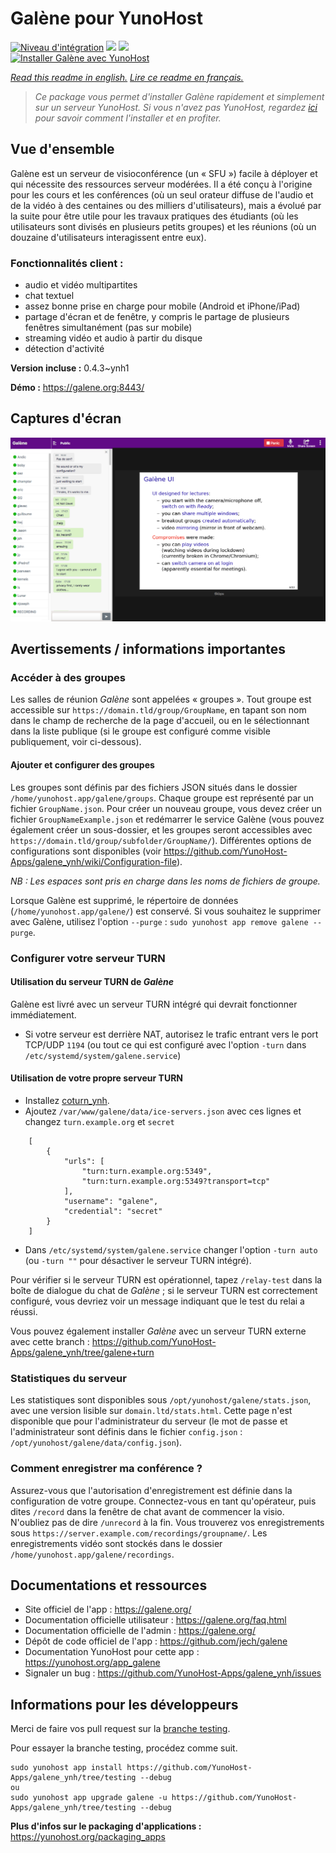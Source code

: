 # Galène pour YunoHost

[![Niveau d'intégration](https://dash.yunohost.org/integration/galene.svg)](https://dash.yunohost.org/appci/app/galene) ![](https://ci-apps.yunohost.org/ci/badges/galene.status.svg) ![](https://ci-apps.yunohost.org/ci/badges/galene.maintain.svg)  
[![Installer Galène avec YunoHost](https://install-app.yunohost.org/install-with-yunohost.svg)](https://install-app.yunohost.org/?app=galene)

*[Read this readme in english.](./README.md)*
*[Lire ce readme en français.](./README_fr.md)*

> *Ce package vous permet d'installer Galène rapidement et simplement sur un serveur YunoHost.
Si vous n'avez pas YunoHost, regardez [ici](https://yunohost.org/#/install) pour savoir comment l'installer et en profiter.*

## Vue d'ensemble

Galène est un serveur de visioconférence (un « SFU ») facile à déployer et qui nécessite des ressources serveur modérées. Il a été conçu à l'origine pour les cours et les conférences (où un seul orateur diffuse de l'audio et de la vidéo à des centaines ou des milliers d'utilisateurs), mais a évolué par la suite pour être utile pour les travaux pratiques des étudiants (où les utilisateurs sont divisés en plusieurs petits groupes) et les réunions (où un douzaine d'utilisateurs interagissent entre eux).

### Fonctionnalités client :

- audio et vidéo multipartites
- chat textuel
- assez bonne prise en charge pour mobile (Android et iPhone/iPad)
- partage d'écran et de fenêtre, y compris le partage de plusieurs fenêtres simultanément (pas sur mobile)
- streaming vidéo et audio à partir du disque
- détection d'activité


**Version incluse :** 0.4.3~ynh1

**Démo :** https://galene.org:8443/

## Captures d'écran

![](./doc/screenshots/screenshot.png)

## Avertissements / informations importantes

### Accéder à des groupes

Les salles de réunion *Galène* sont appelées « groupes ». Tout groupe est accessible sur `https://domain.tld/group/GroupName`, en tapant son nom dans le champ de recherche de la page d'accueil, ou en le sélectionnant dans la liste publique (si le groupe est configuré comme visible publiquement, voir ci-dessous).

#### Ajouter et configurer des groupes

Les groupes sont définis par des fichiers JSON situés dans le dossier `/home/yunohost.app/galene/groups`. Chaque groupe est représenté par un fichier `GroupName.json`.
Pour créer un nouveau groupe, vous devez créer un fichier `GroupNameExample.json` et redémarrer le service Galène (vous pouvez également créer un sous-dossier, et les groupes seront accessibles avec` https://domain.tld/group/subfolder/GroupName/`). Différentes options de configurations sont disponibles (voir https://github.com/YunoHost-Apps/galene_ynh/wiki/Configuration-file).

*NB : Les espaces sont pris en charge dans les noms de fichiers de groupe.* 

Lorsque Galène est supprimé, le répertoire de données (`/home/yunohost.app/galene/`) est conservé. Si vous souhaitez le supprimer avec Galène, utilisez l'option `--purge` : `sudo yunohost app remove galene --purge`. 

### Configurer votre serveur TURN

#### Utilisation du serveur TURN de *Galène*
Galène est livré avec un serveur TURN intégré qui devrait fonctionner immédiatement.
- Si votre serveur est derrière NAT, autorisez le trafic entrant vers le port TCP/UDP `1194` (ou tout ce qui est configuré avec l'option `-turn` dans `/etc/systemd/system/galene.service`)

#### Utilisation de votre propre serveur TURN
- Installez [coturn_ynh](https://github.com/YunoHost-Apps/coturn_ynh).
- Ajoutez `/var/www/galene/data/ice-servers.json` avec ces lignes et changez `turn.example.org` et `secret`

```
    [
        {
            "urls": [
                "turn:turn.example.org:5349",
                "turn:turn.example.org:5349?transport=tcp"
            ],
            "username": "galene",
            "credential": "secret"
        }
    ]
``` 
- Dans `/etc/systemd/system/galene.service` changer l'option `-turn auto` (ou `-turn ""` pour désactiver le serveur TURN intégré). 

Pour vérifier si le serveur TURN est opérationnel, tapez `/relay-test` dans la boîte de dialogue du chat de *Galène* ; si le serveur TURN est correctement configuré, vous devriez voir un message indiquant que le test du relai a réussi.

Vous pouvez également installer *Galène* avec un serveur TURN externe avec cette branch : https://github.com/YunoHost-Apps/galene_ynh/tree/galene+turn

### Statistiques du serveur

Les statistiques sont disponibles sous `/opt/yunohost/galene/stats.json`, avec une version lisible sur `domain.ltd/stats.html`. Cette page n'est disponible que pour l'administrateur du serveur (le mot de passe et l'administrateur sont définis dans le fichier `config.json` : `/opt/yunohost/galene/data/config.json`).

### Comment enregistrer ma conférence ?

Assurez-vous que l'autorisation d'enregistrement est définie dans la configuration de votre groupe. Connectez-vous en tant qu'opérateur, puis dites `/record` dans la fenêtre de chat avant de commencer la visio. N'oubliez pas de dire `/unrecord` à la fin. Vous trouverez vos enregistrements sous `https://server.example.com/recordings/groupname/`. Les enregistrements vidéo sont stockés dans le dossier `/home/yunohost.app/galene/recordings`. 

## Documentations et ressources

* Site officiel de l'app : https://galene.org/
* Documentation officielle utilisateur : https://galene.org/faq.html
* Documentation officielle de l'admin : https://galene.org/
* Dépôt de code officiel de l'app : https://github.com/jech/galene
* Documentation YunoHost pour cette app : https://yunohost.org/app_galene
* Signaler un bug : https://github.com/YunoHost-Apps/galene_ynh/issues

## Informations pour les développeurs

Merci de faire vos pull request sur la [branche testing](https://github.com/YunoHost-Apps/galene_ynh/tree/testing).

Pour essayer la branche testing, procédez comme suit.
```
sudo yunohost app install https://github.com/YunoHost-Apps/galene_ynh/tree/testing --debug
ou
sudo yunohost app upgrade galene -u https://github.com/YunoHost-Apps/galene_ynh/tree/testing --debug
```

**Plus d'infos sur le packaging d'applications :** https://yunohost.org/packaging_apps